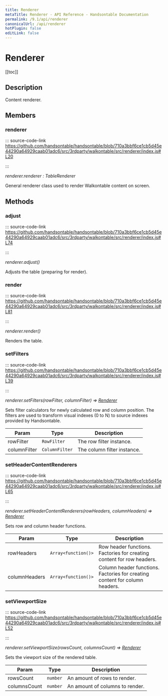 ```yaml
---
title: Renderer
metaTitle: Renderer - API Reference - Handsontable Documentation
permalink: /9.1/api/renderer
canonicalUrl: /api/renderer
hotPlugin: false
editLink: false
---
```


# Renderer

[[toc]]

## Description

Content renderer.


## Members

### renderer
  
::: source-code-link https://github.com/handsontable/handsontable/blob/710a3bbf6ce1cb5d45e44290a64929caab01adc6/src/3rdparty/walkontable/src/renderer/index.js#L20

:::

_renderer.renderer : TableRenderer_

General renderer class used to render Walkontable content on screen.


## Methods

### adjust
  
::: source-code-link https://github.com/handsontable/handsontable/blob/710a3bbf6ce1cb5d45e44290a64929caab01adc6/src/3rdparty/walkontable/src/renderer/index.js#L74

:::

_renderer.adjust()_

Adjusts the table (preparing for render).



### render
  
::: source-code-link https://github.com/handsontable/handsontable/blob/710a3bbf6ce1cb5d45e44290a64929caab01adc6/src/3rdparty/walkontable/src/renderer/index.js#L81

:::

_renderer.render()_

Renders the table.



### setFilters
  
::: source-code-link https://github.com/handsontable/handsontable/blob/710a3bbf6ce1cb5d45e44290a64929caab01adc6/src/3rdparty/walkontable/src/renderer/index.js#L39

:::

_renderer.setFilters(rowFilter, columnFilter) ⇒ [Renderer](@/api/renderer.md)_

Sets filter calculators for newly calculated row and column position. The filters are used to transform visual
indexes (0 to N) to source indexes provided by Handsontable.


| Param | Type | Description |
| --- | --- | --- |
| rowFilter | `RowFilter` | The row filter instance. |
| columnFilter | `ColumnFilter` | The column filter instance. |



### setHeaderContentRenderers
  
::: source-code-link https://github.com/handsontable/handsontable/blob/710a3bbf6ce1cb5d45e44290a64929caab01adc6/src/3rdparty/walkontable/src/renderer/index.js#L65

:::

_renderer.setHeaderContentRenderers(rowHeaders, columnHeaders) ⇒ [Renderer](@/api/renderer.md)_

Sets row and column header functions.


| Param | Type | Description |
| --- | --- | --- |
| rowHeaders | `Array<function()>` | Row header functions. Factories for creating content for row headers. |
| columnHeaders | `Array<function()>` | Column header functions. Factories for creating content for column headers. |



### setViewportSize
  
::: source-code-link https://github.com/handsontable/handsontable/blob/710a3bbf6ce1cb5d45e44290a64929caab01adc6/src/3rdparty/walkontable/src/renderer/index.js#L52

:::

_renderer.setViewportSize(rowsCount, columnsCount) ⇒ [Renderer](@/api/renderer.md)_

Sets the viewport size of the rendered table.


| Param | Type | Description |
| --- | --- | --- |
| rowsCount | `number` | An amount of rows to render. |
| columnsCount | `number` | An amount of columns to render. |


